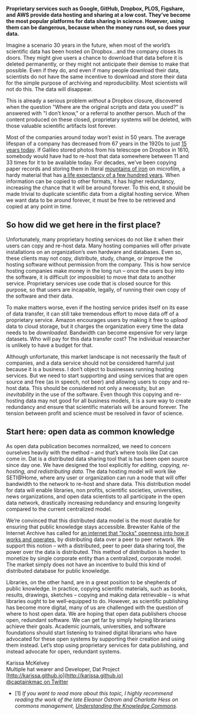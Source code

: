 **Proprietary services such as Google, GitHub, Dropbox, PLOS, Figshare, and AWS provide data hosting and sharing at a low cost. They’ve become the most popular platforms for data sharing in science. However, using them can be dangerous, because when the money runs out, so does your data.**

Imagine a scenario 30 years in the future, when most of the world’s scientific data has been hosted on Dropbox…and the company closes its doors. They might give users a chance to download that data before it is deleted permanently, or they might not anticipate their demise to make that possible. Even if they do, and even if many people download their data, scientists do not have the same incentive to download and store their data for the simple purpose of archiving and reproducibility. Most scientists will not do this. The data will disappear.

This is already a serious problem _without_ a Dropbox closure, discovered when the question "Where are the original scripts and data you used?" is answered with "I don’t know," or a referral to another person. Much of the content produced on these closed, proprietary systems will be deleted, with those valuable scientific artifacts lost forever.

Most of the companies around today won’t exist in 50 years. The average lifespan of a company has decreased from 67 years in the 1920s to just [15 years today](http://www.bbc.com/news/business-16611040). If Galileo stored photos from his telescope on Dropbox in 1610, somebody would have had to re-host that data somewhere between 11 and 33 times for it to be available today.
For decades, we’ve been copying paper records and storing them in literal [mountains of iron](http://www.ironmountain.com/) on microfilm, a hardy material that has [a life expectancy of a few hundred years](https://en.wikipedia.org/wiki/Microform). When information can be copied to other formats, it has higher redundancy, increasing the chance that it will be around forever. To this end, it should be made trivial to duplicate scientific data from a digital hosting service. When we want data to be around forever, it must be free to be retrieved and copied at any point in time.

## So how did we get here in the first place?

Unfortunately, many proprietary hosting services do not like it when their users can copy and re-host data. Many hosting companies will offer private installations on an organization’s own hardware and databases. Even so, these clients may not copy, distribute, study, change, or improve the hosting software without permission from the company. This is how service hosting companies make money in the long run – once the users buy into the software, it is difficult (or impossible) to move that data to another service. Proprietary services use code that is closed source for this purpose, so that users are incapable, legally, of running their own copy of the software and their data.

To make matters worse, even if the hosting service prides itself on its ease of data transfer, it can still take tremendous effort to move data off of a proprietary service. Amazon encourages users by making it free to _upload_ data to cloud storage, but it charges the organization every time the data needs to be _downloaded._ Bandwidth can become expensive for very large datasets. Who will pay for this data transfer cost? The individual researcher is unlikely to have a budget for that.

Although unfortunate, this market landscape is not necessarily the fault of companies, and a data service should not be considered harmful just because it is a business. I don’t object to businesses running hosting services. But we need to start supporting and using services that are open source and free (as in speech, not beer) and allowing users to copy and re-host data. This should be considered not only a necessity, but an _inevitability_ in the use of the software. Even though this copying and re-hosting data may not good for all business models, it is a sure way to create redundancy and ensure that scientific materials will be around forever. The tension between profit and science must be resolved in favor of science.

## Start here: open data as common knowledge

As open data publication becomes normalized, we need to concern ourselves heavily with the method – and that’s where tools like Dat can come in. Dat is a distributed data sharing tool that is has been open source since day one. We have designed the tool explicitly for _editing, copying, re-hosting, and redistributing data._ The data hosting model will work like SETI@Home, where any user or organization can run a node that will offer bandwidth to the network to re-host and share data. This distribution model for data will enable libraries, non profits, scientific societies, universities, news organizations, and open data scientists to all participate in the open data network, drastically increasing redundancy and ensuring longevity compared to the current centralized model.

We’re convinced that this distributed data model is the most durable for ensuring that public knowledge stays accessible. Brewster Kahle of the Internet Archive has called for [an internet that "locks" openness into how it works and operates](http://brewster.kahle.org/2015/08/11/locking-the-web-open-a-call-for-a-distributed-web-2/), by distributing data over a peer to peer network. We support this notion – with a distributed, peer to peer data sharing tool, the power over the data is distributed. This method of distribution is harder to monetize by single corporate entity than a centralized, corporate model. The market simply does not have an incentive to build this kind of distributed database for public knowledge.

Libraries, on the other hand, are in a great position to be shepherds of public knowledge. In practice, copying scientific materials, such as books, results, drawings, sketches – copying and making data retrievable – is what libraries ought to be well-equipped to do. However, as scientific publishing has become more digital, many of us are challenged with the question of where to host open data. We are hoping that open data publishers choose open, redundant software. We can get far by simply helping librarians achieve their goals. Academic journals, universities, and software foundations should start listening to trained digital librarians who have advocated for these open systems by supporting their creation and using them instead. Let’s stop using proprietary services for data publishing, and instead advocate for open, redundant systems.

Karissa McKelvey<br>
Multiple hat wearer and Developer, Dat Project<br>
[http://karissa.github.io](http://karissa.github.io)<br>[@captainkmac on Twitter](http://twitter.com/captainkmac)

- [1] *If you want to read more about this topic, I highly recommend reading the work of the late Eleanor Ostrom and Charlotte Hess on commons management, [Understanding the Knowledge Commons](https://mitpress.mit.edu/books/understanding-knowledge-commons).*
